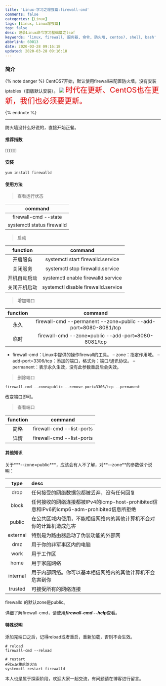 ```yaml
---
title: 'Linux-学习之增强篇:firewall-cmd'
comments: false
categories: [Linux]
tags: [Linux, Linux增强篇]
top: false
desc: 记录Linux命令学习基础篇之lsof
keywords: 'linux, firewall, 服务器, 命令, 防火墙, centos7, shell, bash'
abbrlink: 60013
date: 2020-03-28 09:16:18
updated: 2020-03-28 09:16:18
---
```



### 简介

{% note danger %}
CentOS7开始，默认使用firewall来配置防火墙，没有安装iptables（旧版默认安装）。
![](/images/article_firewall.jpg)
<font color="#dd0000" size="5">时代在更新、CentOS也在更新，我们也必须要更新。</font>

{% endnote %}

<!--more-->
<hr />

防火墙没什么好说的，直接开始正餐。

#### 推荐指数

```
🌟🌟🌟🌟🌟
```

#### 安装
```
yum install firewalld
```

#### 使用方法

> 查看运行状态

|          command           |
|:--------------------------:|
|    firewall-cmd --state    |
| systemctl status firewalld |

> 启动

|   function   |               command               |
|:------------:|:-----------------------------------:|
|   开启服务   |  systemctl start firewalld.service  |
|   关闭服务   |  systemctl stop firewalld.service   |
| 开机自动启动 | systemctl enable firewalld.service  |
| 关闭开机启动 | systemctl disable firewalld.service |

> 增加端口

| function |                             command                             |
|:--------:|:---------------------------------------------------------------:|
|   永久   | firewall-cmd --permanent --zone=public --add-port=8080-8081/tcp |
|   临时   |       firewall-cmd --zone=public --add-port=8080-8081/tcp       |

- firewall-cmd：Linux中提供的操作firewall的工具。
– zone：指定作用域。
– add-port=3306/tcp：添加的端口，格式为：端口/通讯协议。
– permanent：表示永久生效，没有此参数重启后会失效。

> 删除端口

```
firewall-cmd --zone=public --remove-port=3306/tcp --permanent
```
改变端口即可。

> 查看端口

| function |          command          |
|:--------:|:-------------------------:|
|   简略   | firewall-cmd --list-ports |
|   详情   | firewall-cmd --list-ports |


#### 其他知识

关于***--zone=public***，应该会有人不了解，对**--zone**的参数做个说明：

|   type   | desc                                                                                       |
|:--------:|:------------------------------------------------------------------------------------------ |
|   drop   | 任何接受的网络数据包都被丢弃，没有任何回复                                                 |
|  block   | 任何接收的网络连接都被IPv4的icmp-host-prohibited信息和IPv6的icmp6-adm-prohibited信息所拒绝 |
|  public  | 在公共区域内使用，不能相信网络内的其他计算机不会对你的计算机造成危害                       |
| external | 特别是为路由器启动了伪装功能的外部网                                                       |
|   dmz    | 用于你的非军事区内的电脑                                                                   |
|   work   | 用于工作区                                                                                 |
|   home   | 用于家庭网络                                                                               |
| internal | 用于内部网络。你可以基本相信网络内的其他计算机不会危害到你                                 |
| trusted  | 可接受所有的网络连接                                                                       |

firewalld 的默认zone是public。

详细了解firewall-cmd，请使用***firewall-cmd --help***查看。

#### 特殊说明

添加完端口之后，记得reload或者重启，重新加载，否则不会生效。
```
# reload
firewall-cmd --reload

# restart
#别忘记重启防火墙
systemctl restart firewalld
```

本人也是属于探索阶段，欢迎大家一起交流，有问题请在博客进行留言。
